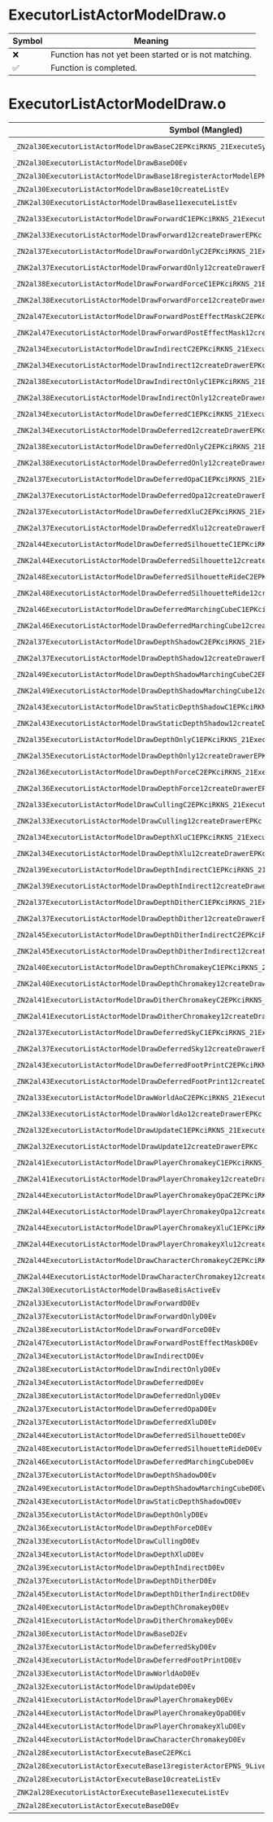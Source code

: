 # ExecutorListActorModelDraw.o
| Symbol | Meaning 
| ------------- | ------------- 
| :x: | Function has not yet been started or is not matching. 
| :white_check_mark: | Function is completed. 


# ExecutorListActorModelDraw.o
| Symbol (Mangled) | Symbol (Demangled) | Decompiled? |
| ------------- |  ------------- | ------------- |
| `_ZN2al30ExecutorListActorModelDrawBaseC2EPKciRKNS_21ExecuteSystemInitInfoE` | `al::ExecutorListActorModelDrawBase::ExecutorListActorModelDrawBase(char const*,int,al::ExecuteSystemInitInfo const&)` | :white_check_mark: |
| `_ZN2al30ExecutorListActorModelDrawBaseD0Ev` | `al::ExecutorListActorModelDrawBase::~ExecutorListActorModelDrawBase()` | :white_check_mark: |
| `_ZN2al30ExecutorListActorModelDrawBase18registerActorModelEPNS_9LiveActorE` | `al::ExecutorListActorModelDrawBase::registerActorModel(al::LiveActor *)` | :white_check_mark: |
| `_ZN2al30ExecutorListActorModelDrawBase10createListEv` | `al::ExecutorListActorModelDrawBase::createList(void)` | :white_check_mark: |
| `_ZNK2al30ExecutorListActorModelDrawBase11executeListEv` | `al::ExecutorListActorModelDrawBase::executeList(void)const` | :white_check_mark: |
| `_ZN2al33ExecutorListActorModelDrawForwardC1EPKciRKNS_21ExecuteSystemInitInfoE` | `al::ExecutorListActorModelDrawForward::ExecutorListActorModelDrawForward(char const*,int,al::ExecuteSystemInitInfo const&)` | :white_check_mark: |
| `_ZNK2al33ExecutorListActorModelDrawForward12createDrawerEPKc` | `al::ExecutorListActorModelDrawForward::createDrawer(char const*)const` | :white_check_mark: |
| `_ZN2al37ExecutorListActorModelDrawForwardOnlyC2EPKciRKNS_21ExecuteSystemInitInfoE` | `al::ExecutorListActorModelDrawForwardOnly::ExecutorListActorModelDrawForwardOnly(char const*,int,al::ExecuteSystemInitInfo const&)` | :white_check_mark: |
| `_ZNK2al37ExecutorListActorModelDrawForwardOnly12createDrawerEPKc` | `al::ExecutorListActorModelDrawForwardOnly::createDrawer(char const*)const` | :white_check_mark: |
| `_ZN2al38ExecutorListActorModelDrawForwardForceC1EPKciRKNS_21ExecuteSystemInitInfoE` | `al::ExecutorListActorModelDrawForwardForce::ExecutorListActorModelDrawForwardForce(char const*,int,al::ExecuteSystemInitInfo const&)` | :white_check_mark: |
| `_ZNK2al38ExecutorListActorModelDrawForwardForce12createDrawerEPKc` | `al::ExecutorListActorModelDrawForwardForce::createDrawer(char const*)const` | :white_check_mark: |
| `_ZN2al47ExecutorListActorModelDrawForwardPostEffectMaskC2EPKciRKNS_21ExecuteSystemInitInfoE` | `al::ExecutorListActorModelDrawForwardPostEffectMask::ExecutorListActorModelDrawForwardPostEffectMask(char const*,int,al::ExecuteSystemInitInfo const&)` | :white_check_mark: |
| `_ZNK2al47ExecutorListActorModelDrawForwardPostEffectMask12createDrawerEPKc` | `al::ExecutorListActorModelDrawForwardPostEffectMask::createDrawer(char const*)const` | :white_check_mark: |
| `_ZN2al34ExecutorListActorModelDrawIndirectC2EPKciRKNS_21ExecuteSystemInitInfoE` | `al::ExecutorListActorModelDrawIndirect::ExecutorListActorModelDrawIndirect(char const*,int,al::ExecuteSystemInitInfo const&)` | :white_check_mark: |
| `_ZNK2al34ExecutorListActorModelDrawIndirect12createDrawerEPKc` | `al::ExecutorListActorModelDrawIndirect::createDrawer(char const*)const` | :white_check_mark: |
| `_ZN2al38ExecutorListActorModelDrawIndirectOnlyC1EPKciRKNS_21ExecuteSystemInitInfoE` | `al::ExecutorListActorModelDrawIndirectOnly::ExecutorListActorModelDrawIndirectOnly(char const*,int,al::ExecuteSystemInitInfo const&)` | :white_check_mark: |
| `_ZNK2al38ExecutorListActorModelDrawIndirectOnly12createDrawerEPKc` | `al::ExecutorListActorModelDrawIndirectOnly::createDrawer(char const*)const` | :white_check_mark: |
| `_ZN2al34ExecutorListActorModelDrawDeferredC1EPKciRKNS_21ExecuteSystemInitInfoE` | `al::ExecutorListActorModelDrawDeferred::ExecutorListActorModelDrawDeferred(char const*,int,al::ExecuteSystemInitInfo const&)` | :white_check_mark: |
| `_ZNK2al34ExecutorListActorModelDrawDeferred12createDrawerEPKc` | `al::ExecutorListActorModelDrawDeferred::createDrawer(char const*)const` | :white_check_mark: |
| `_ZN2al38ExecutorListActorModelDrawDeferredOnlyC2EPKciRKNS_21ExecuteSystemInitInfoE` | `al::ExecutorListActorModelDrawDeferredOnly::ExecutorListActorModelDrawDeferredOnly(char const*,int,al::ExecuteSystemInitInfo const&)` | :white_check_mark: |
| `_ZNK2al38ExecutorListActorModelDrawDeferredOnly12createDrawerEPKc` | `al::ExecutorListActorModelDrawDeferredOnly::createDrawer(char const*)const` | :white_check_mark: |
| `_ZN2al37ExecutorListActorModelDrawDeferredOpaC1EPKciRKNS_21ExecuteSystemInitInfoE` | `al::ExecutorListActorModelDrawDeferredOpa::ExecutorListActorModelDrawDeferredOpa(char const*,int,al::ExecuteSystemInitInfo const&)` | :white_check_mark: |
| `_ZNK2al37ExecutorListActorModelDrawDeferredOpa12createDrawerEPKc` | `al::ExecutorListActorModelDrawDeferredOpa::createDrawer(char const*)const` | :white_check_mark: |
| `_ZN2al37ExecutorListActorModelDrawDeferredXluC2EPKciRKNS_21ExecuteSystemInitInfoE` | `al::ExecutorListActorModelDrawDeferredXlu::ExecutorListActorModelDrawDeferredXlu(char const*,int,al::ExecuteSystemInitInfo const&)` | :white_check_mark: |
| `_ZNK2al37ExecutorListActorModelDrawDeferredXlu12createDrawerEPKc` | `al::ExecutorListActorModelDrawDeferredXlu::createDrawer(char const*)const` | :white_check_mark: |
| `_ZN2al44ExecutorListActorModelDrawDeferredSilhouetteC1EPKciRKNS_21ExecuteSystemInitInfoE` | `al::ExecutorListActorModelDrawDeferredSilhouette::ExecutorListActorModelDrawDeferredSilhouette(char const*,int,al::ExecuteSystemInitInfo const&)` | :white_check_mark: |
| `_ZNK2al44ExecutorListActorModelDrawDeferredSilhouette12createDrawerEPKc` | `al::ExecutorListActorModelDrawDeferredSilhouette::createDrawer(char const*)const` | :white_check_mark: |
| `_ZN2al48ExecutorListActorModelDrawDeferredSilhouetteRideC2EPKciRKNS_21ExecuteSystemInitInfoE` | `al::ExecutorListActorModelDrawDeferredSilhouetteRide::ExecutorListActorModelDrawDeferredSilhouetteRide(char const*,int,al::ExecuteSystemInitInfo const&)` | :white_check_mark: |
| `_ZNK2al48ExecutorListActorModelDrawDeferredSilhouetteRide12createDrawerEPKc` | `al::ExecutorListActorModelDrawDeferredSilhouetteRide::createDrawer(char const*)const` | :white_check_mark: |
| `_ZN2al46ExecutorListActorModelDrawDeferredMarchingCubeC1EPKciRKNS_21ExecuteSystemInitInfoE` | `al::ExecutorListActorModelDrawDeferredMarchingCube::ExecutorListActorModelDrawDeferredMarchingCube(char const*,int,al::ExecuteSystemInitInfo const&)` | :white_check_mark: |
| `_ZNK2al46ExecutorListActorModelDrawDeferredMarchingCube12createDrawerEPKc` | `al::ExecutorListActorModelDrawDeferredMarchingCube::createDrawer(char const*)const` | :white_check_mark: |
| `_ZN2al37ExecutorListActorModelDrawDepthShadowC2EPKciRKNS_21ExecuteSystemInitInfoE` | `al::ExecutorListActorModelDrawDepthShadow::ExecutorListActorModelDrawDepthShadow(char const*,int,al::ExecuteSystemInitInfo const&)` | :white_check_mark: |
| `_ZNK2al37ExecutorListActorModelDrawDepthShadow12createDrawerEPKc` | `al::ExecutorListActorModelDrawDepthShadow::createDrawer(char const*)const` | :white_check_mark: |
| `_ZN2al49ExecutorListActorModelDrawDepthShadowMarchingCubeC2EPKciRKNS_21ExecuteSystemInitInfoE` | `al::ExecutorListActorModelDrawDepthShadowMarchingCube::ExecutorListActorModelDrawDepthShadowMarchingCube(char const*,int,al::ExecuteSystemInitInfo const&)` | :white_check_mark: |
| `_ZNK2al49ExecutorListActorModelDrawDepthShadowMarchingCube12createDrawerEPKc` | `al::ExecutorListActorModelDrawDepthShadowMarchingCube::createDrawer(char const*)const` | :white_check_mark: |
| `_ZN2al43ExecutorListActorModelDrawStaticDepthShadowC1EPKciRKNS_21ExecuteSystemInitInfoE` | `al::ExecutorListActorModelDrawStaticDepthShadow::ExecutorListActorModelDrawStaticDepthShadow(char const*,int,al::ExecuteSystemInitInfo const&)` | :white_check_mark: |
| `_ZNK2al43ExecutorListActorModelDrawStaticDepthShadow12createDrawerEPKc` | `al::ExecutorListActorModelDrawStaticDepthShadow::createDrawer(char const*)const` | :white_check_mark: |
| `_ZN2al35ExecutorListActorModelDrawDepthOnlyC1EPKciRKNS_21ExecuteSystemInitInfoE` | `al::ExecutorListActorModelDrawDepthOnly::ExecutorListActorModelDrawDepthOnly(char const*,int,al::ExecuteSystemInitInfo const&)` | :white_check_mark: |
| `_ZNK2al35ExecutorListActorModelDrawDepthOnly12createDrawerEPKc` | `al::ExecutorListActorModelDrawDepthOnly::createDrawer(char const*)const` | :white_check_mark: |
| `_ZN2al36ExecutorListActorModelDrawDepthForceC2EPKciRKNS_21ExecuteSystemInitInfoE` | `al::ExecutorListActorModelDrawDepthForce::ExecutorListActorModelDrawDepthForce(char const*,int,al::ExecuteSystemInitInfo const&)` | :white_check_mark: |
| `_ZNK2al36ExecutorListActorModelDrawDepthForce12createDrawerEPKc` | `al::ExecutorListActorModelDrawDepthForce::createDrawer(char const*)const` | :white_check_mark: |
| `_ZN2al33ExecutorListActorModelDrawCullingC2EPKciRKNS_21ExecuteSystemInitInfoE` | `al::ExecutorListActorModelDrawCulling::ExecutorListActorModelDrawCulling(char const*,int,al::ExecuteSystemInitInfo const&)` | :white_check_mark: |
| `_ZNK2al33ExecutorListActorModelDrawCulling12createDrawerEPKc` | `al::ExecutorListActorModelDrawCulling::createDrawer(char const*)const` | :white_check_mark: |
| `_ZN2al34ExecutorListActorModelDrawDepthXluC1EPKciRKNS_21ExecuteSystemInitInfoE` | `al::ExecutorListActorModelDrawDepthXlu::ExecutorListActorModelDrawDepthXlu(char const*,int,al::ExecuteSystemInitInfo const&)` | :white_check_mark: |
| `_ZNK2al34ExecutorListActorModelDrawDepthXlu12createDrawerEPKc` | `al::ExecutorListActorModelDrawDepthXlu::createDrawer(char const*)const` | :white_check_mark: |
| `_ZN2al39ExecutorListActorModelDrawDepthIndirectC1EPKciRKNS_21ExecuteSystemInitInfoE` | `al::ExecutorListActorModelDrawDepthIndirect::ExecutorListActorModelDrawDepthIndirect(char const*,int,al::ExecuteSystemInitInfo const&)` | :white_check_mark: |
| `_ZNK2al39ExecutorListActorModelDrawDepthIndirect12createDrawerEPKc` | `al::ExecutorListActorModelDrawDepthIndirect::createDrawer(char const*)const` | :white_check_mark: |
| `_ZN2al37ExecutorListActorModelDrawDepthDitherC1EPKciRKNS_21ExecuteSystemInitInfoE` | `al::ExecutorListActorModelDrawDepthDither::ExecutorListActorModelDrawDepthDither(char const*,int,al::ExecuteSystemInitInfo const&)` | :white_check_mark: |
| `_ZNK2al37ExecutorListActorModelDrawDepthDither12createDrawerEPKc` | `al::ExecutorListActorModelDrawDepthDither::createDrawer(char const*)const` | :white_check_mark: |
| `_ZN2al45ExecutorListActorModelDrawDepthDitherIndirectC2EPKciRKNS_21ExecuteSystemInitInfoE` | `al::ExecutorListActorModelDrawDepthDitherIndirect::ExecutorListActorModelDrawDepthDitherIndirect(char const*,int,al::ExecuteSystemInitInfo const&)` | :white_check_mark: |
| `_ZNK2al45ExecutorListActorModelDrawDepthDitherIndirect12createDrawerEPKc` | `al::ExecutorListActorModelDrawDepthDitherIndirect::createDrawer(char const*)const` | :white_check_mark: |
| `_ZN2al40ExecutorListActorModelDrawDepthChromakeyC1EPKciRKNS_21ExecuteSystemInitInfoE` | `al::ExecutorListActorModelDrawDepthChromakey::ExecutorListActorModelDrawDepthChromakey(char const*,int,al::ExecuteSystemInitInfo const&)` | :white_check_mark: |
| `_ZNK2al40ExecutorListActorModelDrawDepthChromakey12createDrawerEPKc` | `al::ExecutorListActorModelDrawDepthChromakey::createDrawer(char const*)const` | :white_check_mark: |
| `_ZN2al41ExecutorListActorModelDrawDitherChromakeyC2EPKciRKNS_21ExecuteSystemInitInfoE` | `al::ExecutorListActorModelDrawDitherChromakey::ExecutorListActorModelDrawDitherChromakey(char const*,int,al::ExecuteSystemInitInfo const&)` | :white_check_mark: |
| `_ZNK2al41ExecutorListActorModelDrawDitherChromakey12createDrawerEPKc` | `al::ExecutorListActorModelDrawDitherChromakey::createDrawer(char const*)const` | :white_check_mark: |
| `_ZN2al37ExecutorListActorModelDrawDeferredSkyC1EPKciRKNS_21ExecuteSystemInitInfoE` | `al::ExecutorListActorModelDrawDeferredSky::ExecutorListActorModelDrawDeferredSky(char const*,int,al::ExecuteSystemInitInfo const&)` | :white_check_mark: |
| `_ZNK2al37ExecutorListActorModelDrawDeferredSky12createDrawerEPKc` | `al::ExecutorListActorModelDrawDeferredSky::createDrawer(char const*)const` | :white_check_mark: |
| `_ZN2al43ExecutorListActorModelDrawDeferredFootPrintC2EPKciRKNS_21ExecuteSystemInitInfoE` | `al::ExecutorListActorModelDrawDeferredFootPrint::ExecutorListActorModelDrawDeferredFootPrint(char const*,int,al::ExecuteSystemInitInfo const&)` | :white_check_mark: |
| `_ZNK2al43ExecutorListActorModelDrawDeferredFootPrint12createDrawerEPKc` | `al::ExecutorListActorModelDrawDeferredFootPrint::createDrawer(char const*)const` | :white_check_mark: |
| `_ZN2al33ExecutorListActorModelDrawWorldAoC2EPKciRKNS_21ExecuteSystemInitInfoE` | `al::ExecutorListActorModelDrawWorldAo::ExecutorListActorModelDrawWorldAo(char const*,int,al::ExecuteSystemInitInfo const&)` | :white_check_mark: |
| `_ZNK2al33ExecutorListActorModelDrawWorldAo12createDrawerEPKc` | `al::ExecutorListActorModelDrawWorldAo::createDrawer(char const*)const` | :white_check_mark: |
| `_ZN2al32ExecutorListActorModelDrawUpdateC1EPKciRKNS_21ExecuteSystemInitInfoE` | `al::ExecutorListActorModelDrawUpdate::ExecutorListActorModelDrawUpdate(char const*,int,al::ExecuteSystemInitInfo const&)` | :white_check_mark: |
| `_ZNK2al32ExecutorListActorModelDrawUpdate12createDrawerEPKc` | `al::ExecutorListActorModelDrawUpdate::createDrawer(char const*)const` | :white_check_mark: |
| `_ZN2al41ExecutorListActorModelDrawPlayerChromakeyC1EPKciRKNS_21ExecuteSystemInitInfoE` | `al::ExecutorListActorModelDrawPlayerChromakey::ExecutorListActorModelDrawPlayerChromakey(char const*,int,al::ExecuteSystemInitInfo const&)` | :white_check_mark: |
| `_ZNK2al41ExecutorListActorModelDrawPlayerChromakey12createDrawerEPKc` | `al::ExecutorListActorModelDrawPlayerChromakey::createDrawer(char const*)const` | :white_check_mark: |
| `_ZN2al44ExecutorListActorModelDrawPlayerChromakeyOpaC2EPKciRKNS_21ExecuteSystemInitInfoE` | `al::ExecutorListActorModelDrawPlayerChromakeyOpa::ExecutorListActorModelDrawPlayerChromakeyOpa(char const*,int,al::ExecuteSystemInitInfo const&)` | :white_check_mark: |
| `_ZNK2al44ExecutorListActorModelDrawPlayerChromakeyOpa12createDrawerEPKc` | `al::ExecutorListActorModelDrawPlayerChromakeyOpa::createDrawer(char const*)const` | :white_check_mark: |
| `_ZN2al44ExecutorListActorModelDrawPlayerChromakeyXluC1EPKciRKNS_21ExecuteSystemInitInfoE` | `al::ExecutorListActorModelDrawPlayerChromakeyXlu::ExecutorListActorModelDrawPlayerChromakeyXlu(char const*,int,al::ExecuteSystemInitInfo const&)` | :white_check_mark: |
| `_ZNK2al44ExecutorListActorModelDrawPlayerChromakeyXlu12createDrawerEPKc` | `al::ExecutorListActorModelDrawPlayerChromakeyXlu::createDrawer(char const*)const` | :white_check_mark: |
| `_ZN2al44ExecutorListActorModelDrawCharacterChromakeyC2EPKciRKNS_21ExecuteSystemInitInfoE` | `al::ExecutorListActorModelDrawCharacterChromakey::ExecutorListActorModelDrawCharacterChromakey(char const*,int,al::ExecuteSystemInitInfo const&)` | :white_check_mark: |
| `_ZNK2al44ExecutorListActorModelDrawCharacterChromakey12createDrawerEPKc` | `al::ExecutorListActorModelDrawCharacterChromakey::createDrawer(char const*)const` | :white_check_mark: |
| `_ZNK2al30ExecutorListActorModelDrawBase8isActiveEv` | `al::ExecutorListActorModelDrawBase::isActive(void)const` | :white_check_mark: |
| `_ZN2al33ExecutorListActorModelDrawForwardD0Ev` | `al::ExecutorListActorModelDrawForward::~ExecutorListActorModelDrawForward()` | :white_check_mark: |
| `_ZN2al37ExecutorListActorModelDrawForwardOnlyD0Ev` | `al::ExecutorListActorModelDrawForwardOnly::~ExecutorListActorModelDrawForwardOnly()` | :white_check_mark: |
| `_ZN2al38ExecutorListActorModelDrawForwardForceD0Ev` | `al::ExecutorListActorModelDrawForwardForce::~ExecutorListActorModelDrawForwardForce()` | :white_check_mark: |
| `_ZN2al47ExecutorListActorModelDrawForwardPostEffectMaskD0Ev` | `al::ExecutorListActorModelDrawForwardPostEffectMask::~ExecutorListActorModelDrawForwardPostEffectMask()` | :white_check_mark: |
| `_ZN2al34ExecutorListActorModelDrawIndirectD0Ev` | `al::ExecutorListActorModelDrawIndirect::~ExecutorListActorModelDrawIndirect()` | :white_check_mark: |
| `_ZN2al38ExecutorListActorModelDrawIndirectOnlyD0Ev` | `al::ExecutorListActorModelDrawIndirectOnly::~ExecutorListActorModelDrawIndirectOnly()` | :white_check_mark: |
| `_ZN2al34ExecutorListActorModelDrawDeferredD0Ev` | `al::ExecutorListActorModelDrawDeferred::~ExecutorListActorModelDrawDeferred()` | :white_check_mark: |
| `_ZN2al38ExecutorListActorModelDrawDeferredOnlyD0Ev` | `al::ExecutorListActorModelDrawDeferredOnly::~ExecutorListActorModelDrawDeferredOnly()` | :white_check_mark: |
| `_ZN2al37ExecutorListActorModelDrawDeferredOpaD0Ev` | `al::ExecutorListActorModelDrawDeferredOpa::~ExecutorListActorModelDrawDeferredOpa()` | :white_check_mark: |
| `_ZN2al37ExecutorListActorModelDrawDeferredXluD0Ev` | `al::ExecutorListActorModelDrawDeferredXlu::~ExecutorListActorModelDrawDeferredXlu()` | :white_check_mark: |
| `_ZN2al44ExecutorListActorModelDrawDeferredSilhouetteD0Ev` | `al::ExecutorListActorModelDrawDeferredSilhouette::~ExecutorListActorModelDrawDeferredSilhouette()` | :white_check_mark: |
| `_ZN2al48ExecutorListActorModelDrawDeferredSilhouetteRideD0Ev` | `al::ExecutorListActorModelDrawDeferredSilhouetteRide::~ExecutorListActorModelDrawDeferredSilhouetteRide()` | :white_check_mark: |
| `_ZN2al46ExecutorListActorModelDrawDeferredMarchingCubeD0Ev` | `al::ExecutorListActorModelDrawDeferredMarchingCube::~ExecutorListActorModelDrawDeferredMarchingCube()` | :white_check_mark: |
| `_ZN2al37ExecutorListActorModelDrawDepthShadowD0Ev` | `al::ExecutorListActorModelDrawDepthShadow::~ExecutorListActorModelDrawDepthShadow()` | :white_check_mark: |
| `_ZN2al49ExecutorListActorModelDrawDepthShadowMarchingCubeD0Ev` | `al::ExecutorListActorModelDrawDepthShadowMarchingCube::~ExecutorListActorModelDrawDepthShadowMarchingCube()` | :white_check_mark: |
| `_ZN2al43ExecutorListActorModelDrawStaticDepthShadowD0Ev` | `al::ExecutorListActorModelDrawStaticDepthShadow::~ExecutorListActorModelDrawStaticDepthShadow()` | :white_check_mark: |
| `_ZN2al35ExecutorListActorModelDrawDepthOnlyD0Ev` | `al::ExecutorListActorModelDrawDepthOnly::~ExecutorListActorModelDrawDepthOnly()` | :white_check_mark: |
| `_ZN2al36ExecutorListActorModelDrawDepthForceD0Ev` | `al::ExecutorListActorModelDrawDepthForce::~ExecutorListActorModelDrawDepthForce()` | :white_check_mark: |
| `_ZN2al33ExecutorListActorModelDrawCullingD0Ev` | `al::ExecutorListActorModelDrawCulling::~ExecutorListActorModelDrawCulling()` | :white_check_mark: |
| `_ZN2al34ExecutorListActorModelDrawDepthXluD0Ev` | `al::ExecutorListActorModelDrawDepthXlu::~ExecutorListActorModelDrawDepthXlu()` | :white_check_mark: |
| `_ZN2al39ExecutorListActorModelDrawDepthIndirectD0Ev` | `al::ExecutorListActorModelDrawDepthIndirect::~ExecutorListActorModelDrawDepthIndirect()` | :white_check_mark: |
| `_ZN2al37ExecutorListActorModelDrawDepthDitherD0Ev` | `al::ExecutorListActorModelDrawDepthDither::~ExecutorListActorModelDrawDepthDither()` | :white_check_mark: |
| `_ZN2al45ExecutorListActorModelDrawDepthDitherIndirectD0Ev` | `al::ExecutorListActorModelDrawDepthDitherIndirect::~ExecutorListActorModelDrawDepthDitherIndirect()` | :white_check_mark: |
| `_ZN2al40ExecutorListActorModelDrawDepthChromakeyD0Ev` | `al::ExecutorListActorModelDrawDepthChromakey::~ExecutorListActorModelDrawDepthChromakey()` | :white_check_mark: |
| `_ZN2al41ExecutorListActorModelDrawDitherChromakeyD0Ev` | `al::ExecutorListActorModelDrawDitherChromakey::~ExecutorListActorModelDrawDitherChromakey()` | :white_check_mark: |
| `_ZN2al30ExecutorListActorModelDrawBaseD2Ev` | `al::ExecutorListActorModelDrawBase::~ExecutorListActorModelDrawBase()` | :white_check_mark: |
| `_ZN2al37ExecutorListActorModelDrawDeferredSkyD0Ev` | `al::ExecutorListActorModelDrawDeferredSky::~ExecutorListActorModelDrawDeferredSky()` | :white_check_mark: |
| `_ZN2al43ExecutorListActorModelDrawDeferredFootPrintD0Ev` | `al::ExecutorListActorModelDrawDeferredFootPrint::~ExecutorListActorModelDrawDeferredFootPrint()` | :white_check_mark: |
| `_ZN2al33ExecutorListActorModelDrawWorldAoD0Ev` | `al::ExecutorListActorModelDrawWorldAo::~ExecutorListActorModelDrawWorldAo()` | :white_check_mark: |
| `_ZN2al32ExecutorListActorModelDrawUpdateD0Ev` | `al::ExecutorListActorModelDrawUpdate::~ExecutorListActorModelDrawUpdate()` | :white_check_mark: |
| `_ZN2al41ExecutorListActorModelDrawPlayerChromakeyD0Ev` | `al::ExecutorListActorModelDrawPlayerChromakey::~ExecutorListActorModelDrawPlayerChromakey()` | :white_check_mark: |
| `_ZN2al44ExecutorListActorModelDrawPlayerChromakeyOpaD0Ev` | `al::ExecutorListActorModelDrawPlayerChromakeyOpa::~ExecutorListActorModelDrawPlayerChromakeyOpa()` | :white_check_mark: |
| `_ZN2al44ExecutorListActorModelDrawPlayerChromakeyXluD0Ev` | `al::ExecutorListActorModelDrawPlayerChromakeyXlu::~ExecutorListActorModelDrawPlayerChromakeyXlu()` | :white_check_mark: |
| `_ZN2al44ExecutorListActorModelDrawCharacterChromakeyD0Ev` | `al::ExecutorListActorModelDrawCharacterChromakey::~ExecutorListActorModelDrawCharacterChromakey()` | :white_check_mark: |
| `_ZN2al28ExecutorListActorExecuteBaseC2EPKci` | `al::ExecutorListActorExecuteBase::ExecutorListActorExecuteBase(char const*,int)` | :white_check_mark: |
| `_ZN2al28ExecutorListActorExecuteBase13registerActorEPNS_9LiveActorE` | `al::ExecutorListActorExecuteBase::registerActor(al::LiveActor *)` | :white_check_mark: |
| `_ZN2al28ExecutorListActorExecuteBase10createListEv` | `al::ExecutorListActorExecuteBase::createList(void)` | :white_check_mark: |
| `_ZNK2al28ExecutorListActorExecuteBase11executeListEv` | `al::ExecutorListActorExecuteBase::executeList(void)const` | :white_check_mark: |
| `_ZN2al28ExecutorListActorExecuteBaseD0Ev` | `al::ExecutorListActorExecuteBase::~ExecutorListActorExecuteBase()` | :white_check_mark: |

